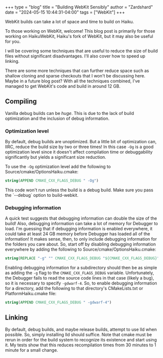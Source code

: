 +++
type = "blog"
title = "Building WebKit Sensibly"
author = "Zardshard"
date = "2024-05-15 10:44:31-04:00"
tags = ["WebKit"]
+++

WebKit builds can take a lot of space and time to build on Haiku.

<div class="alert alert-info">
To those working on WebKit, welcome! This blog post is primarily for those working on HaikuWebKit, Haiku's fork of WebKit, but it may also be useful for you.
</div>

I will be covering some techniques that are useful to reduce the size of build files without significant disadvantages. I'll also cover how to speed up linking.

There are some more techniques that can further reduce space such as shallow cloning and sparse checkouts that I won't be discussing here. Maybe in a future blog post? With all the techniques combined, I've managed to get WebKit's code and build in around 12 GB.

## Compiling

Vanilla debug builds can be *huge*. This is due to the lack of build optimization and the inclusion of debug information.

### Optimization level

By default, debug builds are unoptimized. But a little bit of optimization can, IIRC, reduce the build size by two or three times! In this case `-Og` is a good optimization level since it doesn't affect compilation time or debuggability significantly but yields a significant size reduction.

To use the `-Og` optimization level add the following to Source/cmake/OptionsHaiku.cmake:

```cmake
string(APPEND CMAKE_CXX_FLAGS_DEBUG " -Og")
```

<div class="alert alert-warning">
This code won't run unless the build is a debug build. Make sure you pass the `--debug` option to build-webkit.
</div>

### Debugging information

A quick test suggests that debugging information can double the size of the build! Also, debugging information can take a lot of memory for Debugger to load. I'm guessing that if debugging information is enabled everywhere, it could take at least 24 GB memory before Debugger has loaded all of the information! It makes sense, then, to only include debugging information for the folders you care about. So, start off by disabling debugging information everywhere by adding the following to Source/cmake/OptionsHaiku.cmake:

```cmake
string(REPLACE "-g" "" CMAKE_CXX_FLAGS_DEBUG "${CMAKE_CXX_FLAGS_DEBUG}")
```

Enabling debugging information for a subdirectory should then be as simple as adding the `-g` flag to the `CMAKE_CXX_FLAGS_DEBUG` variable. Unfortunately, the Debugger fails to read the source code lines in that case (likely a bug), so it is necessary to specify `-gdwarf-4`. So, to enable debugging information for a directory, add the following to that directory's CMakeLists.txt or PlatformHaiku.cmake file:

```cmake
string(APPEND CMAKE_CXX_FLAGS_DEBUG " -gdwarf-4")
```

## Linking

By default, debug builds, and maybe release builds, attempt to use lld when possible. So, simply installing lld should suffice. Note that cmake must be rerun in order for the build system to recognize its existence and start using it. My tests show that this reduces recompilation times from 30 minutes to 1 minute for a small change.
